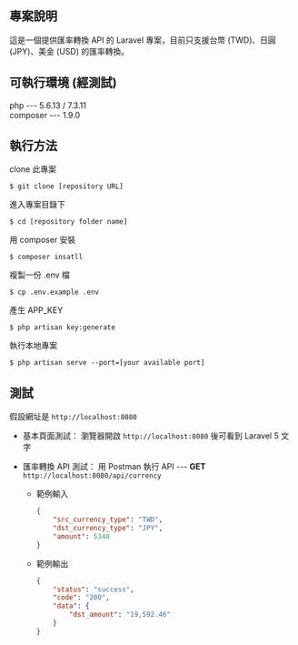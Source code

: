 ## 專案說明
這是一個提供匯率轉換 API 的 Laravel 專案，目前只支援台幣 (TWD)、日圓 (JPY)、美金 (USD) 的匯率轉換。

## 可執行環境 (經測試)
php --- 5.6.13 / 7.3.11  
composer --- 1.9.0

## 執行方法
clone 此專案
```console
$ git clone [repository URL]
```

進入專案目錄下
```console
$ cd [repository folder name]
```

用 composer 安裝
```console
$ composer insatll
```

複製一份 .env 檔
```console
$ cp .env.example .env
```

產生 APP_KEY
```console
$ php artisan key:generate
```

執行本地專案
```console
$ php artisan serve --port=[your available port]
```

## 測試
假設網址是 `http://localhost:8080`

- 基本頁面測試：
瀏覽器開啟 `http://localhost:8080` 後可看到 Laravel 5 文字

- 匯率轉換 API 測試：
用 Postman 執行 API --- **GET** `http://localhost:8080/api/currency`
    - 範例輸入
        ```json
        {
            "src_currency_type": "TWD",
            "dst_currency_type": "JPY",
            "amount": 5340
        }
        ```
    - 範例輸出
        ```json
        {
            "status": "success",
            "code": "200",
            "data": {
                "dst_amount": "19,592.46"
            }
        }
        ```

